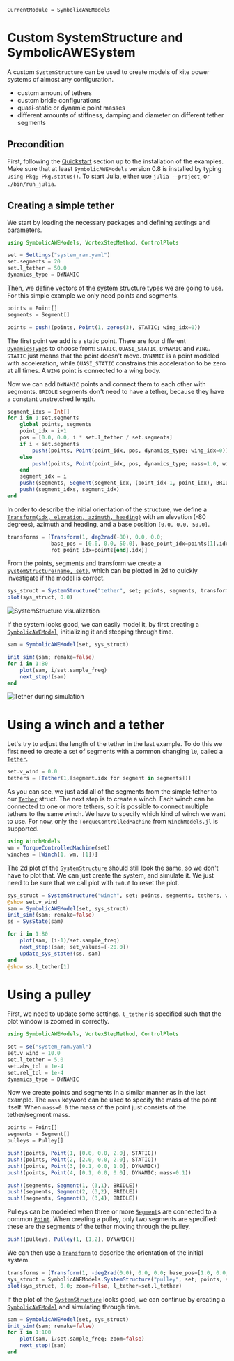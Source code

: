 ```@meta
CurrentModule = SymbolicAWEModels
```
# Custom SystemStructure and SymbolicAWESystem

A custom `SystemStructure` can be used to create models of kite power systems of almost any configuration.
- custom amount of tethers
- custom bridle configurations
- quasi-static or dynamic point masses
- different amounts of stiffness, damping and diameter on different tether segments

## Precondition
First, following the [Quickstart](@ref) section up to the installation of the examples. Make sure that
at least `SymbolicAWEModels` version 0.8 is installed by typing `using Pkg; Pkg.status()`. To start Julia,
either use `julia --project`, or `./bin/run_julia`.

## Creating a simple tether

We start by loading the necessary packages and defining settings and parameters.

```julia
using SymbolicAWEModels, VortexStepMethod, ControlPlots

set = Settings("system_ram.yaml")
set.segments = 20
set.l_tether = 50.0
dynamics_type = DYNAMIC
```

Then, we define vectors of the system structure types we are going to use. For this simple example we only need points and segments.

```julia
points = Point[]
segments = Segment[]

points = push!(points, Point(1, zeros(3), STATIC; wing_idx=0))
```

The first point we add is a static point. There are four different [`DynamicsType`](@ref)s to choose from: `STATIC`, `QUASI_STATIC`, `DYNAMIC` and `WING`. `STATIC` just means that the point doesn't move. `DYNAMIC` is a point modeled with acceleration, while `QUASI_STATIC` constrains this acceleration to be zero at all times. A `WING` point is connected to a wing body.

Now we can add `DYNAMIC` points and connect them to each other with segments. `BRIDLE` segments don't need to have a tether, because they have a constant unstretched length.
```julia
segment_idxs = Int[]
for i in 1:set.segments
    global points, segments
    point_idx = i+1
    pos = [0.0, 0.0, i * set.l_tether / set.segments]
    if i < set.segments
        push!(points, Point(point_idx, pos, dynamics_type; wing_idx=0))
    else
        push!(points, Point(point_idx, pos, dynamics_type; mass=1.0, wing_idx=0))
    end
    segment_idx = i
    push!(segments, Segment(segment_idx, (point_idx-1, point_idx), BRIDLE))
    push!(segment_idxs, segment_idx)
end
```

In order to describe the initial orientation of the structure, we define a [`Transform(idx, elevation, azimuth, heading)`](@ref) with an elevation (-80 degrees), azimuth and heading, and a base position `[0.0, 0.0, 50.0]`.
```julia
transforms = [Transform(1, deg2rad(-80), 0.0, 0.0; 
              base_pos = [0.0, 0.0, 50.0], base_point_idx=points[1].idx,
              rot_point_idx=points[end].idx)]
```

From the points, segments and transform we create a [`SystemStructure(name, set)`](@ref), which can be plotted in 2d to quickly investigate if the model is correct.
```julia
sys_struct = SystemStructure("tether", set; points, segments, transforms)
plot(sys_struct, 0.0)
```
![SystemStructure visualization](tether_sys_struct.png)

If the system looks good, we can easily model it, by first creating a [`SymbolicAWEModel`](@ref), initializing it and stepping through time.
```julia
sam = SymbolicAWEModel(set, sys_struct)

init_sim!(sam; remake=false)
for i in 1:80
    plot(sam, i/set.sample_freq)
    next_step!(sam)
end
```
![Tether during simulation](tether_during_sim.png)

# Using a winch and a tether

Let's try to adjust the length of the tether in the last example. To do this we first need to create a set of segments with a common changing `l0`, called a [`Tether`](@ref).
```julia
set.v_wind = 0.0
tethers = [Tether(1,[segment.idx for segment in segments])]
```
As you can see, we just add all of the segments from the simple tether to our [`Tether`](@ref) struct.
The next step is to create a winch. Each winch can be connected to one or more tethers, so it is possible to connect multiple tethers to the same winch. We have to specify which kind of winch we want to use. For now, only the `TorqueControlledMachine` from `WinchModels.jl` is supported.

```julia
using WinchModels
wm = TorqueControlledMachine(set)
winches = [Winch(1, wm, [1])]
```

The 2d plot of the [`SystemStructure`](@ref) should still look the same, so we don't have to plot that. We can just create the system, and simulate it. We just need to be sure that we call plot with `t=0.0` to reset the plot.

```julia
sys_struct = SystemStructure("winch", set; points, segments, tethers, winches, transforms)
@show set.v_wind
sam = SymbolicAWEModel(set, sys_struct)
init_sim!(sam; remake=false)
ss = SysState(sam)

for i in 1:80
    plot(sam, (i-1)/set.sample_freq)
    next_step!(sam; set_values=[-20.0])
    update_sys_state!(ss, sam)
end
@show ss.l_tether[1]
```

# Using a pulley

First, we need to update some settings. `l_tether` is specified such that the plot window is zoomed in correctly.

```julia
using SymbolicAWEModels, VortexStepMethod, ControlPlots

set = se("system_ram.yaml")
set.v_wind = 10.0
set.l_tether = 5.0
set.abs_tol = 1e-4
set.rel_tol = 1e-4
dynamics_type = DYNAMIC
```

Now we create points and segments in a similar manner as in the last example. The `mass` keyword can be used to specify the mass of the point itself. When `mass=0.0` the mass of the point just consists of the tether/segment mass.

```julia
points = Point[]
segments = Segment[]
pulleys = Pulley[]

push!(points, Point(1, [0.0, 0.0, 2.0], STATIC))
push!(points, Point(2, [2.0, 0.0, 2.0], STATIC))
push!(points, Point(3, [0.1, 0.0, 1.0], DYNAMIC))
push!(points, Point(4, [0.1, 0.0, 0.0], DYNAMIC; mass=0.1))

push!(segments, Segment(1, (3,1), BRIDLE))
push!(segments, Segment(2, (3,2), BRIDLE))
push!(segments, Segment(3, (3,4), BRIDLE))
```

Pulleys can be modeled when three or more [`Segment`](@ref)s are connected to a common [`Point`](@ref). When creating a pulley, only two segments are specified: these are the segments of the tether moving through the pulley.

```julia
push!(pulleys, Pulley(1, (1,2), DYNAMIC))
```

We can then use a [`Transform`](@ref) to describe the orientation of the initial system. 

```julia
transforms = [Transform(1, -deg2rad(0.0), 0.0, 0.0; base_pos=[1.0, 0.0, 4.0], base_point_idx=1, rot_point_idx=2)]
sys_struct = SymbolicAWEModels.SystemStructure("pulley", set; points, segments, pulleys, transforms)
plot(sys_struct, 0.0; zoom=false, l_tether=set.l_tether)
```

If the plot of the [`SystemStructure`](@ref) looks good, we can continue by creating a [`SymbolicAWEModel`](@ref) and simulating through time.

```julia
sam = SymbolicAWEModel(set, sys_struct)
init_sim!(sam; remake=false)
for i in 1:100
    plot(sam, i/set.sample_freq; zoom=false)
    next_step!(sam)
end
```


